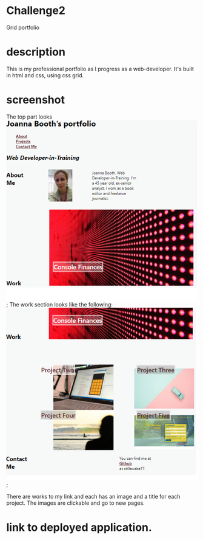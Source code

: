 # Challenge2
Grid portfolio

# description

This is my professional portfolio as I progress as a web-developer. 
It's built in html and css, using css grid.

# screenshot 
The top part looks ![portfolio shot 1](./images/Joanna%20Booth%20portfolio%201.png);
The work section looks like the following: ![portfolio shot 2](./images/Joanna%20Booth%20portfolio%202.png);

There are works to my link and each has an image and a title for each project. 
The images are clickable and go to new pages.


# link to deployed application.
